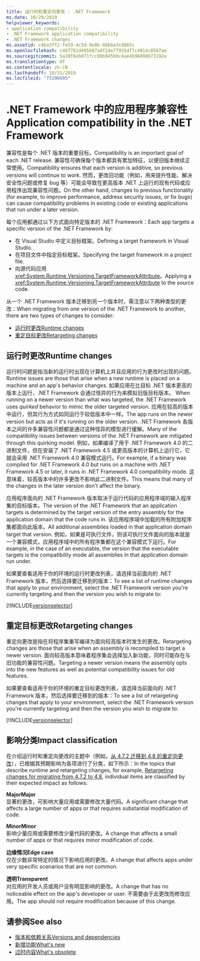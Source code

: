 ```yaml
---
title: 运行时和重定向更改 - .NET Framework
ms.date: 10/29/2019
helpviewer_keywords:
- application compatibility
- .NET Framework application compatibility
- .NET Framework changes
ms.assetid: c4ba3ff2-fe59-4c5d-9e0b-86bba3cd865c
ms.openlocfilehash: c46f781d495b87a4f24e77935df7c4814c8567ae
ms.sourcegitcommit: 5a28f8eb071fcc09b045b0c4ae4b96898673192e
ms.translationtype: HT
ms.contentlocale: zh-CN
ms.lasthandoff: 10/31/2019
ms.locfileid: "73196695"
---
```

# <a name="application-compatibility-in-the-net-framework"></a><span data-ttu-id="57f0d-102">.NET Framework 中的应用程序兼容性</span><span class="sxs-lookup"><span data-stu-id="57f0d-102">Application compatibility in the .NET Framework</span></span>

<span data-ttu-id="57f0d-103">兼容性是每个 .NET 版本的重要目标。</span><span class="sxs-lookup"><span data-stu-id="57f0d-103">Compatibility is an important goal of each .NET release.</span></span> <span data-ttu-id="57f0d-104">兼容性可确保每个版本都具有累加特征，以便旧版本继续正常使用。</span><span class="sxs-lookup"><span data-stu-id="57f0d-104">Compatibility ensures that each version is additive, so previous versions will continue to work.</span></span> <span data-ttu-id="57f0d-105">然而，更改旧功能（例如，用来提升性能、解决安全性问题或修复 bug 等）可能会导致在更高版本 .NET 上运行的现有代码或应用程序出现兼容性问题。</span><span class="sxs-lookup"><span data-stu-id="57f0d-105">On the other hand, changes to previous functionality (for example, to improve performance, address security issues, or fix bugs) can cause compatibility problems in existing code or existing applications that run under a later version.</span></span>

<span data-ttu-id="57f0d-106">每个应用都通过以下方式面向特定版本的 .NET Framework：</span><span class="sxs-lookup"><span data-stu-id="57f0d-106">Each app targets a specific version of the .NET Framework by:</span></span>

- <span data-ttu-id="57f0d-107">在 Visual Studio 中定义目标框架。</span><span class="sxs-lookup"><span data-stu-id="57f0d-107">Defining a target framework in Visual Studio.</span></span>
- <span data-ttu-id="57f0d-108">在项目文件中指定目标框架。</span><span class="sxs-lookup"><span data-stu-id="57f0d-108">Specifying the target framework in a project file.</span></span>
- <span data-ttu-id="57f0d-109">向源代码应用 <xref:System.Runtime.Versioning.TargetFrameworkAttribute>。</span><span class="sxs-lookup"><span data-stu-id="57f0d-109">Applying a <xref:System.Runtime.Versioning.TargetFrameworkAttribute> to the source code.</span></span>

<span data-ttu-id="57f0d-110">从一个 .NET Framework 版本迁移到另一个版本时，需注意以下两种类型的更改：</span><span class="sxs-lookup"><span data-stu-id="57f0d-110">When migrating from one version of the .NET Framework to another, there are two types of changes to consider:</span></span>

- [<span data-ttu-id="57f0d-111">运行时更改</span><span class="sxs-lookup"><span data-stu-id="57f0d-111">Runtime changes</span></span>](#runtime-changes)
- [<span data-ttu-id="57f0d-112">重定目标更改</span><span class="sxs-lookup"><span data-stu-id="57f0d-112">Retargeting changes</span></span>](#retargeting-changes)

## <a name="runtime-changes"></a><span data-ttu-id="57f0d-113">运行时更改</span><span class="sxs-lookup"><span data-stu-id="57f0d-113">Runtime changes</span></span>

<span data-ttu-id="57f0d-114">运行时问题是指当新的运行时出现在计算机上并且应用的行为更改时出现的问题。</span><span class="sxs-lookup"><span data-stu-id="57f0d-114">Runtime issues are those that arise when a new runtime is placed on a machine and an app's behavior changes.</span></span> <span data-ttu-id="57f0d-115">如果应用在比目标 .NET 版本更高的版本上运行，.NET Framework 会通过怪异的行为来模拟旧版目标版本。 </span><span class="sxs-lookup"><span data-stu-id="57f0d-115">When running on a newer version than what was targeted, the .NET Framework uses *quirked* behavior to mimic the older targeted version.</span></span> <span data-ttu-id="57f0d-116">应用在较高的版本中运行，但其行为方式如同运行于较低版本中一样。</span><span class="sxs-lookup"><span data-stu-id="57f0d-116">The app runs on the newer version but acts as if it's running on the older version.</span></span> <span data-ttu-id="57f0d-117">.NET Framework 各版本之间的许多兼容性问题都是通过这种怪异的模型进行缓解。</span><span class="sxs-lookup"><span data-stu-id="57f0d-117">Many of the compatibility issues between versions of the .NET Framework are mitigated through this quirking model.</span></span> <span data-ttu-id="57f0d-118">例如，如果编译了用于 .NET Framework 4.0 的二进制文件，但在安装了 .NET Framework 4.5 或更高版本的计算机上运行它，它就会采用 .NET Framework 4.0 兼容模式运行。</span><span class="sxs-lookup"><span data-stu-id="57f0d-118">For example, if a binary was compiled for .NET Framework 4.0 but runs on a machine with .NET Framework 4.5 or later, it runs in .NET Framework 4.0 compatibility mode.</span></span> <span data-ttu-id="57f0d-119">这意味着，较高版本中的许多更改不影响此二进制文件。</span><span class="sxs-lookup"><span data-stu-id="57f0d-119">This means that many of the changes in the later version don't affect the binary.</span></span>

<span data-ttu-id="57f0d-120">应用程序面向的 .NET Framework 版本取决于运行代码的应用程序域的输入程序集的目标版本。</span><span class="sxs-lookup"><span data-stu-id="57f0d-120">The version of the .NET Framework that an application targets is determined by the target version of the entry assembly for the application domain that the code runs in.</span></span> <span data-ttu-id="57f0d-121">该应用程序域中加载的所有附加程序集都面向此版本。</span><span class="sxs-lookup"><span data-stu-id="57f0d-121">All additional assemblies loaded in that application domain target that version.</span></span> <span data-ttu-id="57f0d-122">例如，如果是可执行文件，则该可执行文件面向的版本就是一个兼容模式，应用程序域中的所有程序集都在这个兼容模式下运行。</span><span class="sxs-lookup"><span data-stu-id="57f0d-122">For example, in the case of an executable, the version that the executable targets is the compatibility mode all assemblies in that application domain run under.</span></span>

<span data-ttu-id="57f0d-123">如果要查看适用于你的环境的运行时更改列表，请选择当前面向的 .NET Framework 版本，然后选择要迁移到的版本：</span><span class="sxs-lookup"><span data-stu-id="57f0d-123">To see a list of runtime changes that apply to your environment, select the .NET Framework version you're currently targeting and then the version you wish to migrate to:</span></span>

[!INCLUDE[versionselector](../../../includes/migration-guide/runtime/versionselector.md)]

## <a name="retargeting-changes"></a><span data-ttu-id="57f0d-124">重定目标更改</span><span class="sxs-lookup"><span data-stu-id="57f0d-124">Retargeting changes</span></span>

<span data-ttu-id="57f0d-125">重定向更改是指在将程序集重写编译为面向较高版本时发生的更改。</span><span class="sxs-lookup"><span data-stu-id="57f0d-125">Retargeting changes are those that arise when an assembly is recompiled to target a newer version.</span></span> <span data-ttu-id="57f0d-126">面向较高版本意味着程序集会选择加入新功能，同时可能存在与旧功能的兼容性问题。</span><span class="sxs-lookup"><span data-stu-id="57f0d-126">Targeting a newer version means the assembly opts into the new features as well as potential compatibility issues for old features.</span></span>

<span data-ttu-id="57f0d-127">如果要查看适用于你的环境的重定目标更改列表，请选择当前面向的 .NET Framework 版本，然后选择要迁移到的版本：</span><span class="sxs-lookup"><span data-stu-id="57f0d-127">To see a list of retargeting changes that apply to your environment, select the .NET Framework version you're currently targeting and then the version you wish to migrate to:</span></span>

[!INCLUDE[versionselector](../../../includes/migration-guide/retargeting/versionselector.md)]

## <a name="impact-classification"></a><span data-ttu-id="57f0d-128">影响分类</span><span class="sxs-lookup"><span data-stu-id="57f0d-128">Impact classification</span></span>

<span data-ttu-id="57f0d-129">在介绍运行时和重定向更改的主题中（例如，[从 4.7.2 迁移到 4.8 的重定向更改](retargeting/4.7.2-4.8.md)），已根据其预期影响为各项进行了分类，如下所示：</span><span class="sxs-lookup"><span data-stu-id="57f0d-129">In the topics that describe runtime and retargeting changes, for example, [Retargeting changes for migrating from 4.7.2 to 4.8](retargeting/4.7.2-4.8.md), individual items are classified by their expected impact as follows:</span></span>

<span data-ttu-id="57f0d-130">**Major**</span><span class="sxs-lookup"><span data-stu-id="57f0d-130">**Major**</span></span>\
<span data-ttu-id="57f0d-131">显著的更改，可影响大量应用或需要修改大量代码。</span><span class="sxs-lookup"><span data-stu-id="57f0d-131">A significant change that affects a large number of apps or that requires substantial modification of code.</span></span>

<span data-ttu-id="57f0d-132">**Minor**</span><span class="sxs-lookup"><span data-stu-id="57f0d-132">**Minor**</span></span>\
<span data-ttu-id="57f0d-133">影响少量应用或需要修改少量代码的更改。</span><span class="sxs-lookup"><span data-stu-id="57f0d-133">A change that affects a small number of apps or that requires minor modification of code.</span></span>

<span data-ttu-id="57f0d-134">**边缘情况**</span><span class="sxs-lookup"><span data-stu-id="57f0d-134">**Edge case**</span></span>\
<span data-ttu-id="57f0d-135">仅在少数非常特定的情况下影响应用的更改。</span><span class="sxs-lookup"><span data-stu-id="57f0d-135">A change that affects apps under very specific scenarios that are not common.</span></span>

<span data-ttu-id="57f0d-136">**透明**</span><span class="sxs-lookup"><span data-stu-id="57f0d-136">**Transparent**</span></span>\
<span data-ttu-id="57f0d-137">对应用的开发人员或用户没有明显影响的更改。</span><span class="sxs-lookup"><span data-stu-id="57f0d-137">A change that has no noticeable effect on the app's developer or user.</span></span> <span data-ttu-id="57f0d-138">不需要由于此更改而修改应用。</span><span class="sxs-lookup"><span data-stu-id="57f0d-138">The app should not require modification because of this change.</span></span>

## <a name="see-also"></a><span data-ttu-id="57f0d-139">请参阅</span><span class="sxs-lookup"><span data-stu-id="57f0d-139">See also</span></span>

- [<span data-ttu-id="57f0d-140">版本和依赖关系</span><span class="sxs-lookup"><span data-stu-id="57f0d-140">Versions and dependencies</span></span>](versions-and-dependencies.md)
- [<span data-ttu-id="57f0d-141">新增功能</span><span class="sxs-lookup"><span data-stu-id="57f0d-141">What's new</span></span>](../whats-new/index.md)
- [<span data-ttu-id="57f0d-142">过时内容</span><span class="sxs-lookup"><span data-stu-id="57f0d-142">What's obsolete</span></span>](../whats-new/whats-obsolete.md)
